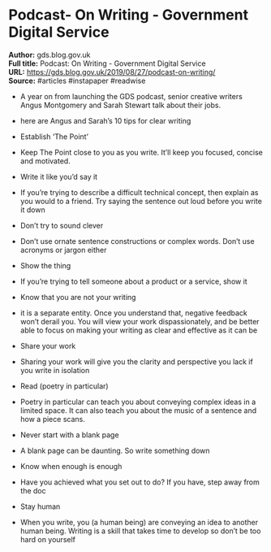 # Podcast- On Writing - Government Digital Service

**Author:** gds.blog.gov.uk  
**Full title:** Podcast: On Writing - Government Digital Service  
**URL:** https://gds.blog.gov.uk/2019/08/27/podcast-on-writing/  
**Source:** #articles #instapaper #readwise

- A year on from launching the GDS podcast, senior creative writers Angus Montgomery and Sarah Stewart talk about their jobs. 
   
- here are Angus and Sarah’s 10 tips for clear writing 
   
- Establish ‘The Point’ 
   
- Keep The Point close to you as you write. It’ll keep you focused, concise and motivated. 
   
- Write it like you’d say it 
   
- If you’re trying to describe a difficult technical concept, then explain as you would to a friend. Try saying the sentence out loud before you write it down 
   
- Don’t try to sound clever 
   
- Don’t use ornate sentence constructions or complex words. Don’t use acronyms or jargon either 
   
- Show the thing 
   
- If you’re trying to tell someone about a product or a service, show it 
   
- Know that you are not your writing 
   
- it is a separate entity. Once you understand that, negative feedback won’t derail you. You will view your work dispassionately, and be better able to focus on making your writing as clear and effective as it can be 
   
- Share your work 
   
- Sharing your work will give you the clarity and perspective you lack if you write in isolation 
   
- Read (poetry in particular) 
   
- Poetry in particular can teach you about conveying complex ideas in a limited space. It can also teach you about the music of a sentence and how a piece scans. 
   
- Never start with a blank page 
   
- A blank page can be daunting. So write something down 
   
- Know when enough is enough 
   
- Have you achieved what you set out to do? If you have, step away from the doc 
   
- Stay human 
   
- When you write, you (a human being) are conveying an idea to another human being. Writing is a skill that takes time to develop so don’t be too hard on yourself 
   
